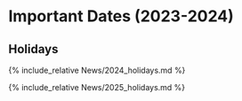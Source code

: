
# Important Dates (2023-2024)

## Holidays

{% include_relative News/2024_holidays.md %}

{% include_relative News/2025_holidays.md %}
